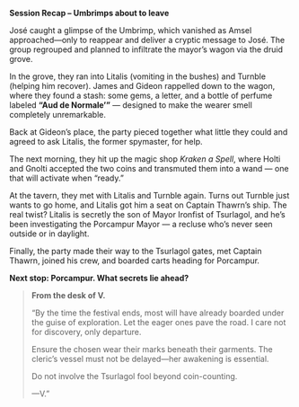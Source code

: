 
**Session Recap – Umbrimps about to leave**

José caught a glimpse of the Umbrimp, which vanished as Amsel approached—only to reappear and deliver a cryptic message to José. The group regrouped and planned to infiltrate the mayor’s wagon via the druid grove.

In the grove, they ran into Litalis (vomiting in the bushes) and Turnble (helping him recover). James and Gideon rappelled down to the wagon, where they found a stash: some gems, a letter, and a bottle of perfume labeled **“Aud de Normale’”** — designed to make the wearer smell completely unremarkable.

Back at Gideon’s place, the party pieced together what little they could and agreed to ask Litalis, the former spymaster, for help.

The next morning, they hit up the magic shop _Kraken a Spell_, where Holti and Gnolti accepted the two coins and transmuted them into a wand — one that will activate when “ready.”

At the tavern, they met with Litalis and Turnble again. Turns out Turnble just wants to go home, and Litalis got him a seat on Captain Thawrn’s ship. The real twist? Litalis is secretly the son of Mayor Ironfist of Tsurlagol, and he’s been investigating the Porcampur Mayor — a recluse who’s never seen outside or in daylight.

Finally, the party made their way to the Tsurlagol gates, met Captain Thawrn, joined his crew, and boarded carts heading for Porcampur.

**Next stop: Porcampur. What secrets lie ahead?**

> **From the desk of V.**
> 
> “By the time the festival ends, most will have already boarded under the guise of exploration. Let the eager ones pave the road. I care not for discovery, only departure.
> 
> Ensure the chosen wear their marks beneath their garments. The cleric’s vessel must not be delayed—her awakening is essential.
> 
> Do not involve the Tsurlagol fool beyond coin-counting.
> 
> —V.”
